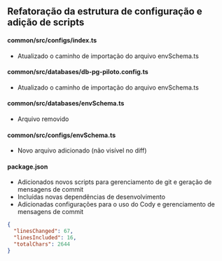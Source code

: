 ## Refatoração da estrutura de configuração e adição de scripts

#### common/src/configs/index.ts
- Atualizado o caminho de importação do arquivo envSchema.ts

#### common/src/databases/db-pg-piloto.config.ts
- Atualizado o caminho de importação do arquivo envSchema.ts

#### common/src/databases/envSchema.ts
- Arquivo removido

#### common/src/configs/envSchema.ts
- Novo arquivo adicionado (não visível no diff)

#### package.json
- Adicionados novos scripts para gerenciamento de git e geração de mensagens de commit
- Incluídas novas dependências de desenvolvimento
- Adicionadas configurações para o uso do Cody e gerenciamento de mensagens de commit

```json
{
  "linesChanged": 67,
  "linesIncluded": 16,
  "totalChars": 2644
}
```

